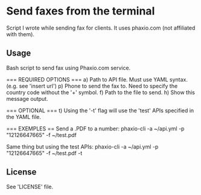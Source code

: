 # Send faxes from the terminal
Script I wrote while sending fax for clients. It uses phaxio.com (not affiliated
with them). 

## Usage
Bash script to send fax using Phaxio.com service.

=== REQUIRED OPTIONS ===
a) Path to API file. Must use YAML syntax. (e.g. see 'insert url')
p) Phone to send the fax to. Need to specify the country code without
   the '+' symbol.
f) Path to the file to send.
h) Show this message output.

=== OPTIONAL ===
t) Using the '-t' flag will use the 'test' APIs specified in the YAML file.

=== EXEMPLES ==
Send a .PDF to a number:
        phaxio-cli -a ~/api.yml -p "12126647665" -f ~/test.pdf

Same thing but using the test APIs:
        phaxio-cli -a ~/api.yml -p "12126647665" -f ~/test.pdf -t

## License
See 'LICENSE' file.
